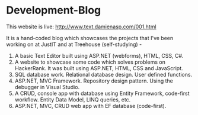 # Development-Blog

This website is live: http://www.text.damienasp.com/001.html

It is a hand-coded blog which showcases the projects that I've been working on at JustIT and at Treehouse (self-studying) -

01. A basic Text Editor built using ASP.NET (webforms), HTML, CSS, C#.
02. A website to showcase some code which solves problems on HackerRank. It was built using ASP.NET, HTML, CSS and JavaScript.
03. SQL database work. Relational database design. User defined functions.
04. ASP.NET, MVC Framework. Repository design pattern. Using the debugger in Visual Studio.
05. A CRUD, console app with database using Entity Framework, code-first workflow. Entity Data Model, LINQ queries, etc.
06. ASP.NET, MVC, CRUD web app with EF database (code-first).
